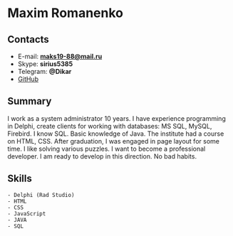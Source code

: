 # Maxim Romanenko

## Contacts
- E-mail: **maks19-88@mail.ru**
- Skype: **sirius5385**
- Telegram: **@Dikar**
- [GitHub](https://github.com/mrak9087/) 

## Summary
I work as a system administrator 10 years. I have experience programming in Delphi, create clients for working with databases: MS SQL, MySQL, Firebird. I know SQL. Basic knowledge of Java. The institute had a course on HTML, CSS. After graduation, I was engaged in page layout for some time. I like solving various puzzles. I want to become a professional developer. I am ready to develop in this direction. No bad habits.

## Skills
    - Delphi (Rad Studio)
    - HTML
    - CSS
    - JavaScript
    - JAVA
    - SQL
 